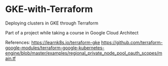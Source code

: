 # GKE-with-Terraform
Deploying clusters in GKE through Terraform

Part of a project while taking a course in Google Cloud Architect 

References:
https://learnk8s.io/terraform-gke
https://github.com/terraform-google-modules/terraform-google-kubernetes-engine/blob/master/examples/regional_private_node_pool_oauth_scopes/main.tf
